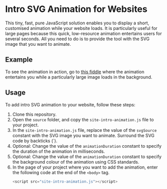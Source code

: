 # Intro SVG Animation for Websites

This tiny, fast, pure JavaScript solution enables you to display a short, customised animation while your website loads. It is particularly useful for large pages because this quick, low-resource animation entertains users for several seconds. All you need to do is to provide the tool with the SVG image that you want to animate.

## Example

To see the animation in action, go to [this fiddle](https://jsfiddle.net/manototh/d6xz38fm/) where the animation entertains you while a particularly large image loads in the background.

## Usage

To add intro SVG animation to your website, follow these steps:

1. Clone this repository.
2. Open the `source` folder, and copy the `site-intro-animation.js` file to your project.
3. In the `site-intro-animation.js` file, replace the value of the `svgSource` constant with the SVG image you want to animate. Surround the SVG code by backticks (`).
4. Optional: Change the value of the `animationDuration` constant to specify the duration of the animation in milliseconds.
5. Optional: Change the value of the `animationDuration` constant to specify the background colour of the animation using CSS standards.
6. In the page of your project where you want to add the animation, enter the following code at the end of the `<body>` tag.
    ```js
    <script src="site-intro-animation.js"></script>
    ```